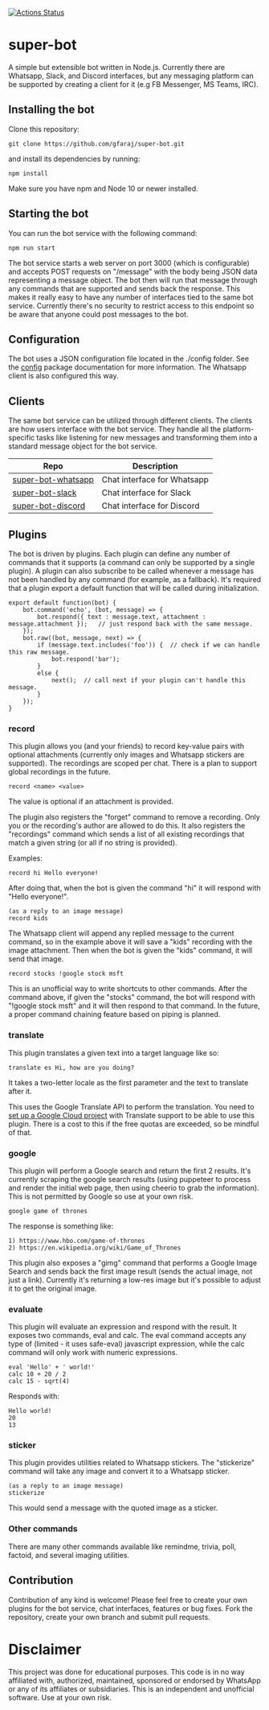 [![Actions Status](https://github.com/gfaraj/super-bot/workflows/Node%20CI/badge.svg)](https://github.com/gfaraj/super-bot/actions)


# super-bot
A simple but extensible bot written in Node.js. Currently there are Whatsapp, Slack, and Discord interfaces, but any messaging platform can be supported by creating a client for it (e.g FB Messenger, MS Teams, IRC).

## Installing the bot

Clone this repository:

```
git clone https://github.com/gfaraj/super-bot.git
```

and install its dependencies by running:

```
npm install
```

Make sure you have npm and Node 10 or newer installed.

## Starting the bot

You can run the bot service with the following command:

```
npm run start
```

The bot service starts a web server on port 3000 (which is configurable) and accepts POST requests on "/message" with the body being JSON data representing a message object. The bot then will run that message through any commands that are supported and sends back the response. This makes it really easy to have any number of interfaces tied to the same bot service. Currently there's no security to restrict access to this endpoint so be aware that anyone could post messages to the bot.

## Configuration

The bot uses a JSON configuration file located in the ./config folder. See the [config](https://docs.npmjs.com/cli/config) package documentation for more information. The Whatsapp client is also configured this way.

## Clients

The same bot service can be utilized through different clients. The clients are how users interface with the bot service. They handle all the platform-specific tasks like listening for new messages and transforming them into a standard message object for the bot service.

| Repo | Description
|--- |---
| [super-bot-whatsapp](https://github.com/gfaraj/super-bot-whatsapp) | Chat interface for Whatsapp
| [super-bot-slack](https://github.com/gfaraj/super-bot-slack) | Chat interface for Slack
| [super-bot-discord](https://github.com/gfaraj/super-bot-slack) | Chat interface for Discord

## Plugins

The bot is driven by plugins. Each plugin can define any number of commands that it supports (a command can only be supported by a single plugin). A plugin can also subscribe to be called whenever a message has not been handled by any command (for example, as a fallback). It's required that a plugin export a default function that will be called during initialization.

```
export default function(bot) {
    bot.command('echo', (bot, message) => {
        bot.respond({ text : message.text, attachment : message.attachment });   // just respond back with the same message.
    });
    bot.raw((bot, message, next) => {
        if (message.text.includes('foo')) {  // check if we can handle this raw message.
            bot.respond('bar');
        }
        else {
            next();  // call next if your plugin can't handle this message.
        }
    });
}
```

### record

This plugin allows you (and your friends) to record key-value pairs with optional attachments (currently only images and Whatsapp stickers are supported). The recordings are scoped per chat. There is a plan to support global recordings in the future.

```
record <name> <value>
```

The value is optional if an attachment is provided.

The plugin also registers the "forget" command to remove a recording. Only you or the recording's author are allowed to do this. It also registers the "recordings" command which sends a list of all existing recordings that match a given string (or all if no string is provided).

Examples:
```
record hi Hello everyone!
```
After doing that, when the bot is given the command "hi" it will respond with "Hello everyone!".
```
(as a reply to an image message)
record kids
```
The Whatsapp client will append any replied message to the current command, so in the example above it will save a "kids" recording with the image attachment. Then when the bot is given the "kids" command, it will send that image.

```
record stocks !google stock msft
```
This is an unofficial way to write shortcuts to other commands. After the command above, if given the "stocks" command, the bot will respond with "!google stock msft" and it will then respond to that command. In the future, a proper command chaining feature based on piping is planned.

### translate

This plugin translates a given text into a target language like so:

```
translate es Hi, how are you doing?
```
It takes a two-letter locale as the first parameter and the text to translate after it.

This uses the Google Translate API to perform the translation. You need to [set up a Google Cloud project](https://cloud.google.com/translate/docs/quickstart-client-libraries#client-libraries-usage-nodejs) with Translate support to be able to use this plugin. There is a cost to this if the free quotas are exceeded, so be mindful of that.

### google

This plugin will perform a Google search and return the first 2 results. It's currently scraping the google search results (using puppeteer to process and render the initial web page, then using cheerio to grab the information). This is not permitted by Google so use at your own risk. 
```
google game of thrones
```
The response is something like:
```
1) https://www.hbo.com/game-of-thrones
2) https://en.wikipedia.org/wiki/Game_of_Thrones
```

This plugin also exposes a "gimg" command that performs a Google Image Search and sends back the first image result (sends the actual image, not just a link). Currently it's returning a low-res image but it's possible to adjust it to get the original image.

### evaluate

This plugin will evaluate an expression and respond with the result. It exposes two commands, eval and calc. The eval command accepts any type of (limited - it uses safe-eval) javascript expression, while the calc command will only work with numeric expressions.

```
eval 'Hello' + ' world!'
calc 10 + 20 / 2
calc 15 - sqrt(4)
```
Responds with:
```
Hello world!
20
13
```

### sticker

This plugin provides utilities related to Whatsapp stickers. The "stickerize" command will take any image and convert it to a Whatsapp sticker.

```
(as a reply to an image message)
stickerize
```
This would send a message with the quoted image as a sticker.

### Other commands

There are many other commands available like remindme, trivia, poll, factoid, and several imaging utilities.

## Contribution

Contribution of any kind is welcome! Please feel free to create your own plugins for the bot service, chat interfaces, features or bug fixes. Fork the repository, create your own branch and submit pull requests.

# Disclaimer

This project was done for educational purposes. This code is in no way affiliated with, authorized, maintained, sponsored or endorsed by WhatsApp or any of its affiliates or subsidiaries. This is an independent and unofficial software. Use at your own risk.
